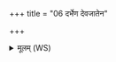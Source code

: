 +++
title = "06 दर्भेण देवजातेन"

+++
<details><summary>मूलम् (WS)</summary>

दर्भेण देवजातेन दिवि ष्टम्भेन शश्वदित् ।  
तेनाहं सस्वतो जनाङ असनं सनवानि च ॥ ७ ॥
</details>